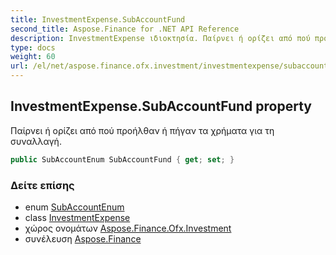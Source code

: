 ```yaml
---
title: InvestmentExpense.SubAccountFund
second_title: Aspose.Finance for .NET API Reference
description: InvestmentExpense ιδιοκτησία. Παίρνει ή ορίζει από πού προήλθαν ή πήγαν τα χρήματα για τη συναλλαγή.
type: docs
weight: 60
url: /el/net/aspose.finance.ofx.investment/investmentexpense/subaccountfund/
---
```

## InvestmentExpense.SubAccountFund property

Παίρνει ή ορίζει από πού προήλθαν ή πήγαν τα χρήματα για τη συναλλαγή.

```csharp
public SubAccountEnum SubAccountFund { get; set; }
```

### Δείτε επίσης

* enum [SubAccountEnum](../../subaccountenum/)
* class [InvestmentExpense](../)
* χώρος ονομάτων [Aspose.Finance.Ofx.Investment](../../investmentexpense/)
* συνέλευση [Aspose.Finance](../../../)


